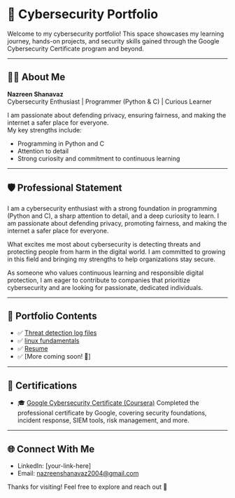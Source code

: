 # 🔐 Cybersecurity Portfolio

Welcome to my cybersecurity portfolio! This space showcases my learning journey, hands-on projects, and security skills gained through the Google Cybersecurity Certificate program and beyond.

---

## 👩‍💻 About Me

**Nazreen Shanavaz**  
Cybersecurity Enthusiast | Programmer (Python & C) | Curious Learner  

I am passionate about defending privacy, ensuring fairness, and making the internet a safer place for everyone.  
My key strengths include:

- Programming in Python and C  
- Attention to detail  
- Strong curiosity and commitment to continuous learning

---

## 🛡️ Professional Statement

I am a cybersecurity enthusiast with a strong foundation in programming (Python and C), a sharp attention to detail, and a deep curiosity to learn. I am passionate about defending privacy, promoting fairness, and making the internet a safer place for everyone.  

What excites me most about cybersecurity is detecting threats and protecting people from harm in the digital world. I am committed to growing in this field and bringing my strengths to help organizations stay secure.  

As someone who values continuous learning and responsible digital protection, I am eager to contribute to companies that prioritize cybersecurity and are looking for passionate, dedicated individuals.

---

## 📁 Portfolio Contents

- ✅ [Threat detection log files](./security-audit/)
- ✅ [linux fundamentals](./linux-permissions/)
- ✅ [Resume](./resume/)
- ✅ [More coming soon! 🚀]

---
## 📜 Certifications

- 🎓 [Google Cybersecurity Certificate (Coursera)]([https://www.credly.com/badges/YOUR-CERTIFICATE-LINK](https://coursera.org/share/a901d93325daf575e97bbf23493f37b4))  
  Completed the professional certificate by Google, covering security foundations, incident response, SIEM tools, risk management, and more.
---

## 🌐 Connect With Me

- LinkedIn: [your-link-here]
- Email: nazreenshanavaz2004@gmail.com

Thanks for visiting! Feel free to explore and reach out 🌟
